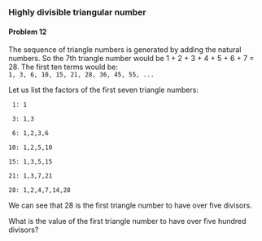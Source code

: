 <h3>Highly divisible triangular number</h3>
<h4>Problem 12</h4>
<p>The sequence of triangle numbers is generated by adding the natural numbers. So the 7th triangle number would be 1 + 2 + 3 + 4 + 5 + 6 + 7 = 28. The first ten terms would be:</br>
<code>1, 3, 6, 10, 15, 21, 28, 36, 45, 55, ...</code>
<p>Let us list the factors of the first seven triangle numbers:</p>
<code> 1: 1</br>
 3: 1,3</br>
 6: 1,2,3,6</br>
10: 1,2,5,10</br>
15: 1,3,5,15</br>
21: 1,3,7,21</br>
28: 1,2,4,7,14,28</code>
<p>We can see that 28 is the first triangle number to have over five divisors.</p>
<p>What is the value of the first triangle number to have over five hundred divisors?</p>